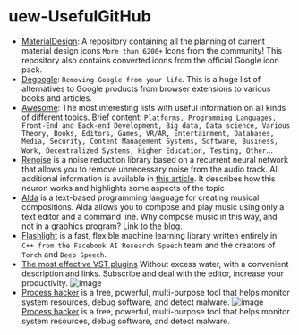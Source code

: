 # uew-UsefulGitHub
- [MaterialDesign](https://github.com/Templarian/MaterialDesign): 
A repository containing all the planning of current material design icons
`More than 6200+` Icons from the community!
This repository also contains converted icons from the official Google icon pack.<br />
- [Degoogle](https://github.com/tycrek/degoogle):
`Removing Google from your life`. 
This is a huge list of alternatives to Google products from browser extensions to various books and articles.<br />
- [Awesome](https://github.com/sindresorhus/awesome):
The most interesting lists with useful information on all kinds of different topics.
Brief content:
`Platforms, Programming Languages, Front-End and Back-end Development, Big data, Data science, Various Theory, Books, Editors, Games, VR/AR, Entertainment, Databases, Media, Security, Content Management Systems, Software, Business, Work, Decentralized Systems, Higher Education, Testing, Other`...<br />
- [Renoise](https://github.com/xiph/rnnoise) is a noise reduction library based on a recurrent neural network that allows you to remove unnecessary noise from the audio track.
All additional information is available in [this article](https://jmvalin.ca/demo/rnnoise/).
It describes how this neuron works and highlights some aspects of the topic<br />
- [Alda](https://github.com/alda-lang/alda) is a text-based programming language for creating musical compositions. Alda allows you to compose and play music using only a text editor and a command line.
Why compose music in this way, and not in a graphics program? Link to [the blog](https://blog.djy.io/alda-a-manifesto-and-gentle-introduction/).<br />
- [Flashlight](https://github.com/flashlight/flashlight) is a fast, flexible machine learning library written entirely in `C++ from the Facebook AI Research Speech` team and the creators of `Torch` and `Deep Speech`.<br />
- [The most effective VST plugins](https://t.me/vsc_help)
Without excess water, with a convenient description and links. 
Subscribe and deal with the editor, increase your productivity.
![image](https://user-images.githubusercontent.com/91084267/140828831-88e98490-6d83-4717-b811-89171b141522.png)<br />
- [Process hacker](https://github.com/processhacker/processhacker) is a free, powerful, multi-purpose tool that helps monitor system resources, debug software, and detect malware.
![image](https://user-images.githubusercontent.com/91084267/140828831-88e98490-6d83-4717-b811-89171b141522.png)<br />
 [Process hacker](https://github.com/processhacker/processhacker) is a free, powerful, multi-purpose tool that helps monitor system resources, debug software, and detect malware.

